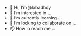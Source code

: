 - 👋 Hi, I’m @lxbadboy
- 👀 I’m interested in ...
- 🌱 I’m currently learning ...
- 💞️ I’m looking to collaborate on ...
- 📫 How to reach me ...

<!---
lxbadboy/lxbadboy is a ✨ special ✨ repository because its `README.md` (this file) appears on your GitHub profile.
You can click the Preview link to take a look at your changes.
--->
